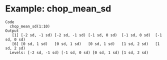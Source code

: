 # Example: chop_mean_sd

    Code
      chop_mean_sd(1:10)
    Output
       [1] [-2 sd, -1 sd) [-2 sd, -1 sd) [-1 sd, 0 sd)  [-1 sd, 0 sd)  [-1 sd, 0 sd) 
       [6] [0 sd, 1 sd)   [0 sd, 1 sd)   [0 sd, 1 sd)   [1 sd, 2 sd)   [1 sd, 2 sd)  
      Levels: [-2 sd, -1 sd) [-1 sd, 0 sd) [0 sd, 1 sd) [1 sd, 2 sd)

